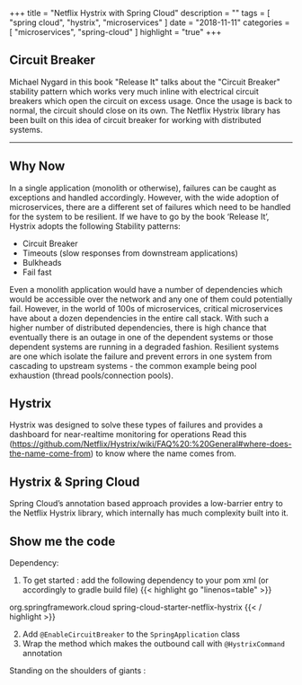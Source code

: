 +++
title = "Netflix Hystrix with Spring Cloud"
description = ""
tags = [
    "spring cloud",
    "hystrix",
    "microservices"
]
date = "2018-11-11"
categories = [
    "microservices",
    "spring-cloud"
]
highlight = "true"
+++

## Circuit Breaker

Michael Nygard in this book "Release It" talks about the "Circuit Breaker" stability pattern which works very much inline with electrical circuit breakers which open the circuit on excess usage. Once the usage is back to normal, the circuit should close on its own.
The Netflix Hystrix library has been built on this idea of circuit breaker for working with distributed systems.

***

## Why Now

In a single application (monolith or otherwise), failures can be caught as exceptions and handled accordingly. However, with the wide adoption of microservices, there are a different set of failures which need to be handled for the system to be resilient.
If we have to go by the book ‘Release It’, Hystrix adopts the following Stability patterns:

* Circuit Breaker
* Timeouts (slow responses from downstream applications)
* Bulkheads 
* Fail fast

Even a monolith application would have a number of dependencies which would be accessible over the network and any one of them could potentially fail. However, in the world of 100s of microservices, critical microservices have about a dozen dependencies in the entire call stack. With such a higher number of distributed dependencies, there is high chance that eventually there is an outage in one of the dependent systems or those dependent systems are running in a degraded fashion.
Resilient systems are one which isolate the failure and prevent errors in one system from cascading to upstream systems - the common example being pool exhaustion (thread pools/connection pools).

## Hystrix

Hystrix was designed to solve these types of failures and provides a dashboard for near-realtime monitoring for operations
Read this (https://github.com/Netflix/Hystrix/wiki/FAQ%20:%20General#where-does-the-name-come-from) to know where the name comes from.

## Hystrix & Spring Cloud

Spring Cloud’s annotation based approach provides a low-barrier entry to the Netflix Hystrix library, which internally has much complexity built into it. 

## Show me the code

Dependency:

1.	To get started : add the following dependency to your pom xml (or accordingly to gradle build file)
{{< highlight go "linenos=table" >}}
<dependency>  
    <groupId>org.springframework.cloud</groupId>  
    <artifactId>spring-cloud-starter-netflix-hystrix</artifactId>  
</dependency>  
{{< / highlight >}}
       
2.	Add `@EnableCircuitBreaker` to the `SpringApplication` class
3.	Wrap the method which makes the outbound call with `@HystrixCommand` annotation


Standing on the shoulders of giants :

